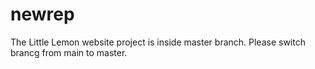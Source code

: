 # newrep
The Little Lemon website project is inside master branch.
Please switch brancg from main to master.

